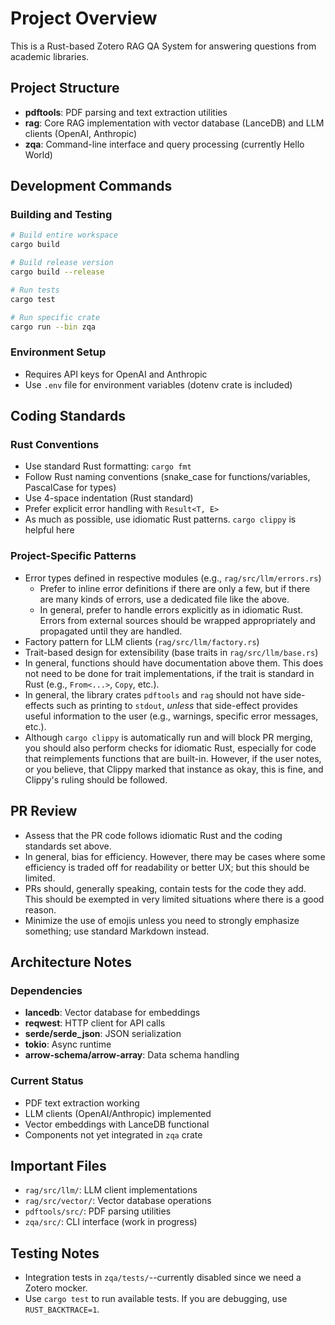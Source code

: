 # Project Overview

This is a Rust-based Zotero RAG QA System for answering questions from academic libraries.

## Project Structure

- **pdftools**: PDF parsing and text extraction utilities
- **rag**: Core RAG implementation with vector database (LanceDB) and LLM clients (OpenAI, Anthropic)
- **zqa**: Command-line interface and query processing (currently Hello World)

## Development Commands

### Building and Testing

```bash
# Build entire workspace
cargo build

# Build release version
cargo build --release

# Run tests
cargo test

# Run specific crate
cargo run --bin zqa
```

### Environment Setup

- Requires API keys for OpenAI and Anthropic
- Use `.env` file for environment variables (dotenv crate is included)

## Coding Standards

### Rust Conventions

- Use standard Rust formatting: `cargo fmt`
- Follow Rust naming conventions (snake_case for functions/variables, PascalCase for types)
- Use 4-space indentation (Rust standard)
- Prefer explicit error handling with `Result<T, E>`
- As much as possible, use idiomatic Rust patterns. `cargo clippy` is helpful here

### Project-Specific Patterns

- Error types defined in respective modules (e.g., `rag/src/llm/errors.rs`)
    - Prefer to inline error definitions if there are only a few, but if there are many kinds of errors, use a dedicated file like the above.
    - In general, prefer to handle errors explicitly as in idiomatic Rust. Errors from external sources should be wrapped appropriately and propagated until they are handled.
- Factory pattern for LLM clients (`rag/src/llm/factory.rs`)
- Trait-based design for extensibility (base traits in `rag/src/llm/base.rs`)
- In general, functions should have documentation above them. This does not need to be done for trait implementations, if the trait is standard in Rust (e.g., `From<...>`, `Copy`, etc.).
- In general, the library crates `pdftools` and `rag` should not have side-effects such as printing to `stdout`, _unless_ that side-effect provides useful information to the user (e.g., warnings, specific error messages, etc.).
- Although `cargo clippy` is automatically run and will block PR merging, you should also perform checks for idiomatic Rust, especially for code that reimplements functions that are built-in. However, if the user notes, or you believe, that Clippy marked that instance as okay, this is fine, and Clippy's ruling should be followed.

## PR Review

- Assess that the PR code follows idiomatic Rust and the coding standards set above.
- In general, bias for efficiency. However, there may be cases where some efficiency is traded off for readability or better UX; but this should be limited.
- PRs should, generally speaking, contain tests for the code they add. This should be exempted in very limited situations where there is a good reason.
- Minimize the use of emojis unless you need to strongly emphasize something; use standard Markdown instead.

## Architecture Notes

### Dependencies

- **lancedb**: Vector database for embeddings
- **reqwest**: HTTP client for API calls
- **serde/serde_json**: JSON serialization
- **tokio**: Async runtime
- **arrow-schema/arrow-array**: Data schema handling

### Current Status

- PDF text extraction working
- LLM clients (OpenAI/Anthropic) implemented
- Vector embeddings with LanceDB functional
- Components not yet integrated in `zqa` crate

## Important Files

- `rag/src/llm/`: LLM client implementations
- `rag/src/vector/`: Vector database operations
- `pdftools/src/`: PDF parsing utilities
- `zqa/src/`: CLI interface (work in progress)

## Testing Notes

- Integration tests in `zqa/tests/`--currently disabled since we need a Zotero mocker.
- Use `cargo test` to run available tests. If you are debugging, use `RUST_BACKTRACE=1`.
